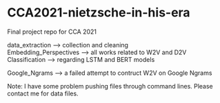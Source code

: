 # CCA2021-nietzsche-in-his-era
Final project repo for CCA 2021

data_extraction --> collection and cleaning <br>
Embedding_Perspectives --> all works related to W2V and D2V <br>
Classification --> regarding LSTM and BERT models <br>

Google_Ngrams --> a failed attempt to contruct W2V on Google Ngrams

Note: I have some problem pushing files through command lines. Please contact me for data files.

